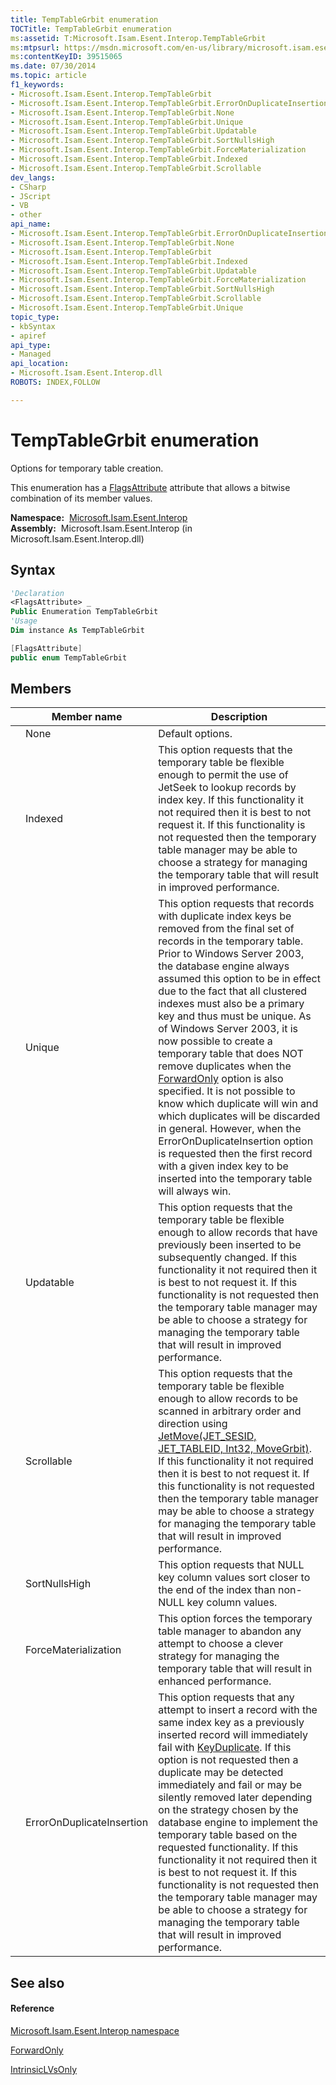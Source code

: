 ```yaml
---
title: TempTableGrbit enumeration
TOCTitle: TempTableGrbit enumeration
ms:assetid: T:Microsoft.Isam.Esent.Interop.TempTableGrbit
ms:mtpsurl: https://msdn.microsoft.com/en-us/library/microsoft.isam.esent.interop.temptablegrbit(v=EXCHG.10)
ms:contentKeyID: 39515065
ms.date: 07/30/2014
ms.topic: article
f1_keywords:
- Microsoft.Isam.Esent.Interop.TempTableGrbit
- Microsoft.Isam.Esent.Interop.TempTableGrbit.ErrorOnDuplicateInsertion
- Microsoft.Isam.Esent.Interop.TempTableGrbit.None
- Microsoft.Isam.Esent.Interop.TempTableGrbit.Unique
- Microsoft.Isam.Esent.Interop.TempTableGrbit.Updatable
- Microsoft.Isam.Esent.Interop.TempTableGrbit.SortNullsHigh
- Microsoft.Isam.Esent.Interop.TempTableGrbit.ForceMaterialization
- Microsoft.Isam.Esent.Interop.TempTableGrbit.Indexed
- Microsoft.Isam.Esent.Interop.TempTableGrbit.Scrollable
dev_langs:
- CSharp
- JScript
- VB
- other
api_name: 
- Microsoft.Isam.Esent.Interop.TempTableGrbit.ErrorOnDuplicateInsertion
- Microsoft.Isam.Esent.Interop.TempTableGrbit.None
- Microsoft.Isam.Esent.Interop.TempTableGrbit
- Microsoft.Isam.Esent.Interop.TempTableGrbit.Indexed
- Microsoft.Isam.Esent.Interop.TempTableGrbit.Updatable
- Microsoft.Isam.Esent.Interop.TempTableGrbit.ForceMaterialization
- Microsoft.Isam.Esent.Interop.TempTableGrbit.SortNullsHigh
- Microsoft.Isam.Esent.Interop.TempTableGrbit.Scrollable
- Microsoft.Isam.Esent.Interop.TempTableGrbit.Unique
topic_type: 
- kbSyntax
- apiref
api_type: 
- Managed
api_location: 
- Microsoft.Isam.Esent.Interop.dll
ROBOTS: INDEX,FOLLOW

---
```


# TempTableGrbit enumeration

Options for temporary table creation.

This enumeration has a [FlagsAttribute](https://docs.microsoft.com/dotnet/api/system.flagsattribute?redirectedfrom=MSDN) attribute that allows a bitwise combination of its member values.

**Namespace:**  [Microsoft.Isam.Esent.Interop](hh596136\(v=exchg.10\).md)  
**Assembly:**  Microsoft.Isam.Esent.Interop (in Microsoft.Isam.Esent.Interop.dll)

## Syntax

``` vb
'Declaration
<FlagsAttribute> _
Public Enumeration TempTableGrbit
'Usage
Dim instance As TempTableGrbit
```

``` csharp
[FlagsAttribute]
public enum TempTableGrbit
```

## Members

<table>
<thead>
<tr class="header">
<th></th>
<th>Member name</th>
<th>Description</th>
</tr>
</thead>
<tbody>
<tr class="odd">
<td></td>
<td>None</td>
<td>Default options.</td>
</tr>
<tr class="even">
<td></td>
<td>Indexed</td>
<td>This option requests that the temporary table be flexible enough to permit the use of JetSeek to lookup records by index key. If this functionality it not required then it is best to not request it. If this functionality is not requested then the temporary table manager may be able to choose a strategy for managing the temporary table that will result in improved performance.</td>
</tr>
<tr class="odd">
<td></td>
<td>Unique</td>
<td>This option requests that records with duplicate index keys be removed from the final set of records in the temporary table. Prior to Windows Server 2003, the database engine always assumed this option to be in effect due to the fact that all clustered indexes must also be a primary key and thus must be unique. As of Windows Server 2003, it is now possible to create a temporary table that does NOT remove duplicates when the <a href="dn351284(v=exchg.10).md">ForwardOnly</a> option is also specified. It is not possible to know which duplicate will win and which duplicates will be discarded in general. However, when the ErrorOnDuplicateInsertion option is requested then the first record with a given index key to be inserted into the temporary table will always win.</td>
</tr>
<tr class="even">
<td></td>
<td>Updatable</td>
<td>This option requests that the temporary table be flexible enough to allow records that have previously been inserted to be subsequently changed. If this functionality it not required then it is best to not request it. If this functionality is not requested then the temporary table manager may be able to choose a strategy for managing the temporary table that will result in improved performance.</td>
</tr>
<tr class="odd">
<td></td>
<td>Scrollable</td>
<td>This option requests that the temporary table be flexible enough to allow records to be scanned in arbitrary order and direction using <a href="dn292217(v=exchg.10).md">JetMove(JET_SESID, JET_TABLEID, Int32, MoveGrbit)</a>. If this functionality it not required then it is best to not request it. If this functionality is not requested then the temporary table manager may be able to choose a strategy for managing the temporary table that will result in improved performance.</td>
</tr>
<tr class="even">
<td></td>
<td>SortNullsHigh</td>
<td>This option requests that NULL key column values sort closer to the end of the index than non-NULL key column values.</td>
</tr>
<tr class="odd">
<td></td>
<td>ForceMaterialization</td>
<td>This option forces the temporary table manager to abandon any attempt to choose a clever strategy for managing the temporary table that will result in enhanced performance.</td>
</tr>
<tr class="even">
<td></td>
<td>ErrorOnDuplicateInsertion</td>
<td>This option requests that any attempt to insert a record with the same index key as a previously inserted record will immediately fail with <a href="hh564840(v=exchg.10).md">KeyDuplicate</a>. If this option is not requested then a duplicate may be detected immediately and fail or may be silently removed later depending on the strategy chosen by the database engine to implement the temporary table based on the requested functionality. If this functionality it not required then it is best to not request it. If this functionality is not requested then the temporary table manager may be able to choose a strategy for managing the temporary table that will result in improved performance.</td>
</tr>
</tbody>
</table>


## See also

#### Reference

[Microsoft.Isam.Esent.Interop namespace](hh596136\(v=exchg.10\).md)

[ForwardOnly](dn351284\(v=exchg.10\).md)

[IntrinsicLVsOnly](dn335427\(v=exchg.10\).md)

